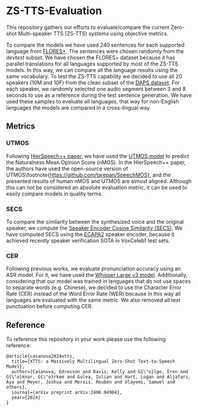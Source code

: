 # ZS-TTS-Evaluation

This repository gathers our efforts to evaluate/compare the current Zero-shot Multi-speaker TTS (ZS-TTS) systems using objective metrics.

To compare the models we have used 240 sentences for each supported language from [FLORES+](https://github.com/openlanguagedata/flores).
 The sentences were chosen randomly from the $devtest$ subset. We have chosen the FLORES+ dataset because it has parallel translations for all languages supported by most of the ZS-TTS models. 
 In this way, we can compare all the language results using the same vocabulary. To test the ZS-TTS capability we decided to use all 20 speakers (10M and 10F) from the clean subset of the [DAPS dataset](https://zenodo.org/records/4660670). 
 For each speaker, we randomly selected one audio segment between 3 and 8 seconds to use as a reference during the test sentence generation. 
 We have used these samples to evaluate all languages, that way for non-English languages the models are compared in a cross-lingual way.


## Metrics

### UTMOS
Following [HierSpeech++ paper](https://arxiv.org/abs/2311.12454), we have used the [UTMOS model](https://arxiv.org/abs/2204.02152) to predict the Naturalness Mean Opinion Score (nMOS). 
In the HierSpeech++ paper, the authors have used the open-source version of UTMOS\footnote{https://github.com/tarepan/SpeechMOS}, and the presented results of human nMOS and UTMOS are almost aligned. 
Although this can not be considered an absolute evaluation metric, it can be used to easily compare models in quality terms. 

### SECS
To compare the similarity between the synthesized voice and the original speaker, we compute the [Speaker Encoder Cosine Similarity (SECS)](https://arxiv.org/abs/2104.05557).
We have computed SECS using the [ECAPA2](https://huggingface.co/Jenthe/ECAPA2) speaker encoder, because it achieved recently speaker verification SOTA in VoxCeleb1 test sets.

### CER
Following previous works, we evaluate pronunciation accuracy using an ASR model. For it, we have used the [Whisper Large v3 model](https://huggingface.co/openai/whisper-large-v3). 
Additionally, considering that our model was trained in languages that do not use spaces to separate words (e.g. Chinese), we decided to use the Character Error Rate (CER) instead of the Word Error Rate (WER) because in this way all languages are evaluated with the same metric. We also removed all text punctuation before computing CER.


## Reference
To reference this repository in your work please use the following reference:
```
@article{casanova2024xtts,
  title={XTTS: a Massively Multilingual Zero-Shot Text-to-Speech Model},
  author={Casanova, Edresson and Davis, Kelly and G{\"o}lge, Eren and G{\"o}knar, G{\"o}rkem and Gulea, Iulian and Hart, Logan and Aljafari, Aya and Meyer, Joshua and Morais, Reuben and Olayemi, Samuel and others},
  journal={arXiv preprint arXiv:2406.04904},
  year={2024}
}

```
